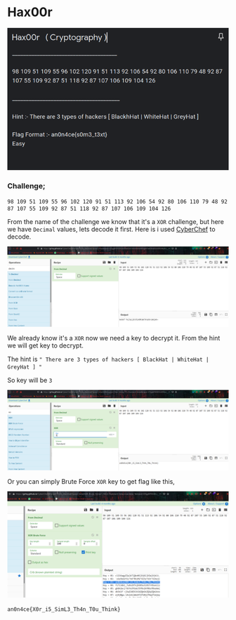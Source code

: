 # Hax00r

![](img/1.png)

### Challenge;
```
98 109 51 109 55 96 102 120 91 51 113 92 106 54 92 80 106 110 79 48 92 87 107 55 109 92 87 51 118 92 87 107 106 109 104 126
```

From the name of the challenge we know that it's a `XOR` challenge, but here we have `Decimal` values, lets decode it first.
Here is i used [CyberChef](https://gchq.github.io/CyberChef/) to decode.

![](img/2.png)

We already know it's a `XOR` now we need a key to decrypt it. From the hint we will get key to decrypt.

The hint is `" There are 3 types of hackers [ BlackHat | WhiteHat | GreyHat ] "`

So key will be `3`

![](img/flag.png)

Or you can simply Brute Force `XOR` key to get flag like this, 

![](img/3.png)

```an0n4ce{X0r_i5_SimL3_Th4n_T0u_Think}```
